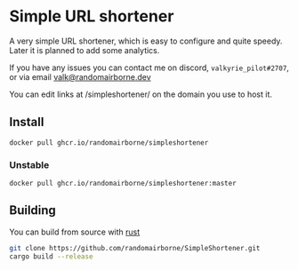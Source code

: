 # Simple URL shortener

A very simple URL shortener, which is easy to configure and quite speedy.
Later it is planned to add some analytics.

If you have any issues you can contact me on discord, `valkyrie_pilot#2707`, or via email [valk@randomairborne.dev](valk@randomairborne.dev)

You can edit links at /simpleshortener/ on the domain you use to host it.

## Install
`docker pull ghcr.io/randomairborne/simpleshortener`
### Unstable
`docker pull ghcr.io/randomairborne/simpleshortener:master`


## Building
You can build from source with [rust](https://rust-lang.org)
```bash
git clone https://github.com/randomairborne/SimpleShortener.git
cargo build --release
```